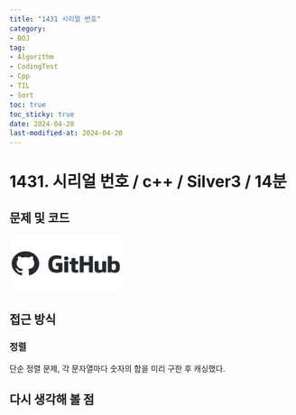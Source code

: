 ```yaml
---
title: "1431 시리얼 번호"
category:
- BOJ
tag:
- Algorithm
- CodingTest
- Cpp
- TIL
- Sort
toc: true
toc_sticky: true
date: 2024-04-20
last-modified-at: 2024-04-20
---
```


# 1431. 시리얼 번호 / c++ / Silver3 / 14분

## 문제 및 코드

[<img src="https://github.com/Sho1007/sho1007.github.io/blob/main/assets/images/github-logo-vector.png?raw=true" width="200" height="100"/>](https://github.com/Sho1007/Algorithm/tree/main/%EB%B0%B1%EC%A4%80/Silver/1431.%E2%80%85%EC%8B%9C%EB%A6%AC%EC%96%BC%E2%80%85%EB%B2%88%ED%98%B8)

## 접근 방식
### 정렬
단순 정렬 문제, 각 문자열마다 숫자의 합을 미리 구한 후 캐싱했다.


## 다시 생각해 볼 점
